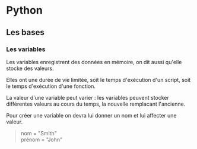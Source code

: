 # Python

## Les bases

### **Les variables**

Les variables enregistrent des données en mémoire, on dit aussi qu'elle stocke des valeurs. 

Elles ont une durée de vie limitée, soit le temps d'exécution d'un script, soit le temps d'exécution d'une fonction. 

La valeur d'une variable peut varier : les variables peuvent stocker différentes valeurs au cours du temps, la nouvelle remplacant l'ancienne.

Pour créer une variable on devra lui donner un nom et lui affecter une valeur.

>nom = "Smith"    
prénom = "John"


